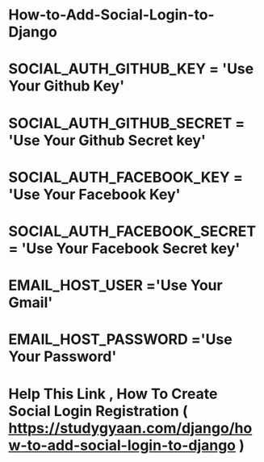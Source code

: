 # How-to-Add-Social-Login-to-Django

# SOCIAL_AUTH_GITHUB_KEY = 'Use Your Github Key'
# SOCIAL_AUTH_GITHUB_SECRET = 'Use Your Github Secret key'
# SOCIAL_AUTH_FACEBOOK_KEY = 'Use Your Facebook Key'
# SOCIAL_AUTH_FACEBOOK_SECRET = 'Use Your Facebook Secret key'
# EMAIL_HOST_USER ='Use Your Gmail'
# EMAIL_HOST_PASSWORD ='Use Your Password'

# Help This Link , How To Create Social Login Registration ( https://studygyaan.com/django/how-to-add-social-login-to-django )
